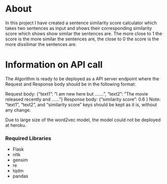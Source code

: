 # About

In this project I have created a sentence similarity score calculator which takes two sentences as input and shows their corresponding similarity score which shows show similar the sentences are. The more close to 1 the score is the more similar the sentences are, the close to 0 the score is the more dissilimar the sentences are.

# Information on API call

The Algorithm is ready to be deployed as a API server endpoint where the Request and Response body should be in the following format:

Request body: {“text1”: ”I am new here but .......”, ”text2”: ”The movie released recently and ......”} Response body: {“similarity score”: 0.6 }
Note: “text1”, “text2”, and “similarity score” keys should be kept as it is, without any change.

Due to large size of the word2vec model, the model could not be deployed at heroku.

### Required Libraries
- Flask
- nltk
- gensim
- re
- tqdm
- pandas
